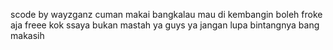 scode by wayzganz cuman makai bangkalau mau di kembangin boleh froke aja freee kok
ssaya bukan mastah ya guys ya
jangan lupa bintangnya bang makasih
